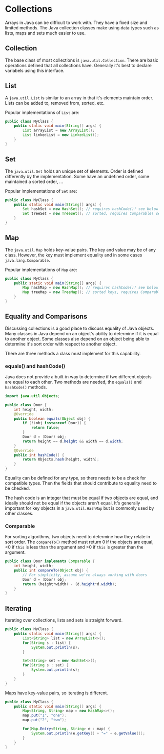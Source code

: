 # Collections

Arrays in Java can be difficult to work with. They have a fixed size and limited methods. The Java collection classes make using data types such as lists, maps and sets much easier to use.

## Collection

The base class of most collections is `java.util.Collection`. There are basic operations defined that all collections have. Generally it's best to declare variabels using this interface.

## List

A `java.util.List` is similar to an array in that it's elements maintain order. Lists can be added to, removed from, sorted, etc.

Popular implementations of `List` are:

```java
public class MyClass {
    public static void main(String[] args) {
        List arrayList = new ArrayList();
        List linkedList = new LinkedList();
    }
}
```

## Set

The `java.util.Set` holds an unique set of elements. Order is defined differently by the implementation. Some have an undefined order, some maintained a sorted order, ...

Popular implementations of `Set` are:

```java
public class MyClass {
    public static void main(String[] args) {
        Set hashSet = new HashSet(); // requires hashCode()! see below
        Set treeSet = new TreeSet(); // sorted, requires Comparable! see below
    }
}
```

## Map

The `java.util.Map` holds key-value pairs. The key and value may be of any class. However, the key must implement equality and in some cases `java.lang.Comparable`.

Popular implementations of `Map` are:

```java
public class MyClass {
    public static void main(String[] args) {
        Map hashMap = new HashMap(); // requires hashCode()! see below
        Map treeMap = new TreeMap(); // sorted keys, requires Comparable! see below
    }
}
```

## Equality and Comparisons

Discussing collections is a good place to discuss equality of Java objects. Many classes in Java depend on an object's ability to determine if it is equal to another object. Some classes also depend on an object being able to determine it's sort order with respect to another object.

There are three methods a class must implement for this capability.

### equals() and hashCode()

Java does not provide a built-in way to determine if two different objects are equal to each other. Two methods are needed, the `equals()` and `hashCode()` methods.

```java
import java.util.Objects;

public class Door {
    int height, width;
    @Override
    public boolean equals(Object obj) {
        if (!(obj instanceof Door)) {
            return false;
        }
        Door d = (Door) obj;
        return height == d.height && width == d.width;
    }
    @Override
    public int hashCode() {
        return Objects.hash(height, width);
    }
}
```

Equality can be defined for any type, so there needs to be a check for compatible types. Then the fields that should contribute to equality need to be checked.

The hash code is an integer that must be equal if two objects are equal, and ideally should not be equal if the objects aren't equal. It's generally important for key objects in a `java.util.HashMap` but is commonly used by other classes.

### Comparable

For sorting algorithms, two objects need to determine how they relate in sort order. The `compareTo()` method must return 0 if the objects are equal, <0 if `this` is less than the argument and >0 if `this` is greater than the argument.

```java
public class Door implements Comparable {
    int height, width;
    public int compareTo(Object obj) {
        // For simplicity, assume we're always working with doors
        Door d = (Door) obj;
        return (height*width) - (d.height*d.width);
    }
}
```

## Iterating

Iterating over collections, lists and sets is straight forward.

```java
public class MyClass {
    public static void main(String[] args) {
        List<String> list = new ArrayList<>();
        for(String s : list) {
            System.out.println(s);
        }

        Set<String> set = new HashSet<>();
        for(String s : set) {
            System.out.println(s);
        }
    }
}
```

Maps have key-value pairs, so iterating is different.

```java
public class MyClass {
    public static void main(String[] args) {
        Map<String, String> map = new HashMap<>();
        map.put("1", "one");
        map.put("2", "two");

        for(Map.Entry<String, String> e : map) {
            System.out.println(e.getKey() + "=" + e.getValue());
        }
    }
}
```
